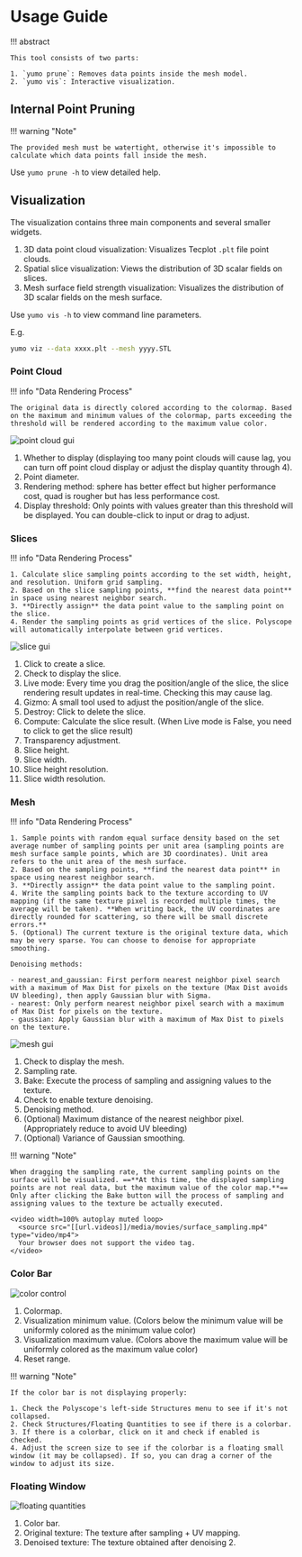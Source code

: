 # Usage Guide

!!! abstract

    This tool consists of two parts:

    1. `yumo prune`: Removes data points inside the mesh model.
    2. `yumo vis`: Interactive visualization.

## Internal Point Pruning

!!! warning "Note"

    The provided mesh must be watertight, otherwise it's impossible to calculate which data points fall inside the mesh.

Use `yumo prune -h` to view detailed help.

## Visualization

The visualization contains three main components and several smaller widgets.

1. 3D data point cloud visualization: Visualizes Tecplot `.plt` file point clouds.
2. Spatial slice visualization: Views the distribution of 3D scalar fields on slices.
3. Mesh surface field strength visualization: Visualizes the distribution of 3D scalar fields on the mesh surface.

Use `yumo vis -h` to view command line parameters.

E.g.

```bash
yumo viz --data xxxx.plt --mesh yyyy.STL
```

### Point Cloud

!!! info "Data Rendering Process"

    The original data is directly colored according to the colormap. Based on the maximum and minimum values of the colormap, parts exceeding the threshold will be rendered according to the maximum value color.

![point cloud gui]([[url.prefix]]/media/points.jpg)

1. Whether to display (displaying too many point clouds will cause lag, you can turn off point cloud display or adjust the display quantity through 4).
2. Point diameter.
3. Rendering method: sphere has better effect but higher performance cost, quad is rougher but has less performance cost.
4. Display threshold: Only points with values greater than this threshold will be displayed. You can double-click to input or drag to adjust.

### Slices

!!! info "Data Rendering Process"

    1. Calculate slice sampling points according to the set width, height, and resolution. Uniform grid sampling.
    2. Based on the slice sampling points, **find the nearest data point** in space using nearest neighbor search.
    3. **Directly assign** the data point value to the sampling point on the slice.
    4. Render the sampling points as grid vertices of the slice. Polyscope will automatically interpolate between grid vertices.

![slice gui]([[url.prefix]]/media/slice.jpg)

1. Click to create a slice.
2. Check to display the slice.
3. Live mode: Every time you drag the position/angle of the slice, the slice rendering result updates in real-time. Checking this may cause lag.
4. Gizmo: A small tool used to adjust the position/angle of the slice.
5. Destroy: Click to delete the slice.
6. Compute: Calculate the slice result. (When Live mode is False, you need to click to get the slice result)
7. Transparency adjustment.
8. Slice height.
9. Slice width.
10. Slice height resolution.
11. Slice width resolution.

### Mesh

!!! info "Data Rendering Process"

    1. Sample points with random equal surface density based on the set average number of sampling points per unit area (sampling points are mesh surface sample points, which are 3D coordinates). Unit area refers to the unit area of the mesh surface.
    2. Based on the sampling points, **find the nearest data point** in space using nearest neighbor search.
    3. **Directly assign** the data point value to the sampling point.
    4. Write the sampling points back to the texture according to UV mapping (if the same texture pixel is recorded multiple times, the average will be taken). **When writing back, the UV coordinates are directly rounded for scattering, so there will be small discrete errors.**
    5. (Optional) The current texture is the original texture data, which may be very sparse. You can choose to denoise for appropriate smoothing.

    Denoising methods:

    - nearest_and_gaussian: First perform nearest neighbor pixel search with a maximum of Max Dist for pixels on the texture (Max Dist avoids UV bleeding), then apply Gaussian blur with Sigma.
    - nearest: Only perform nearest neighbor pixel search with a maximum of Max Dist for pixels on the texture.
    - gaussian: Apply Gaussian blur with a maximum of Max Dist to pixels on the texture.

![mesh gui]([[url.prefix]]/media/mesh.jpg)

1. Check to display the mesh.
2. Sampling rate.
3. Bake: Execute the process of sampling and assigning values to the texture.
4. Check to enable texture denoising.
5. Denoising method.
6. (Optional) Maximum distance of the nearest neighbor pixel. (Appropriately reduce to avoid UV bleeding)
7. (Optional) Variance of Gaussian smoothing.

!!! warning "Note"

    When dragging the sampling rate, the current sampling points on the surface will be visualized. ==**At this time, the displayed sampling points are not real data, but the maximum value of the color map.**==
    Only after clicking the Bake button will the process of sampling and assigning values to the texture be actually executed.

    <video width=100% autoplay muted loop>
      <source src="[[url.videos]]/media/movies/surface_sampling.mp4" type="video/mp4">
      Your browser does not support the video tag.
    </video>

### Color Bar

![color control]([[url.prefix]]/media/color_control.jpg)

1. Colormap.
2. Visualization minimum value. (Colors below the minimum value will be uniformly colored as the minimum value color)
3. Visualization maximum value. (Colors above the maximum value will be uniformly colored as the maximum value color)
4. Reset range.

!!! warning "Note"

    If the color bar is not displaying properly:

    1. Check the Polyscope's left-side Structures menu to see if it's not collapsed.
    2. Check Structures/Floating Quantities to see if there is a colorbar.
    3. If there is a colorbar, click on it and check if enabled is checked.
    4. Adjust the screen size to see if the colorbar is a floating small window (it may be collapsed). If so, you can drag a corner of the window to adjust its size.

### Floating Window

![floating quantities]([[url.prefix]]/media/floating.jpg)

1. Color bar.
2. Original texture: The texture after sampling + UV mapping.
3. Denoised texture: The texture obtained after denoising 2.
